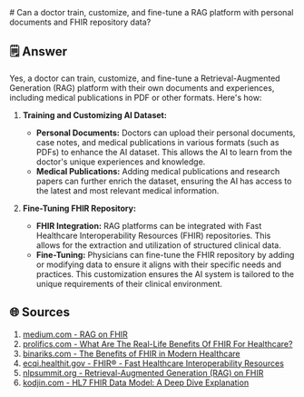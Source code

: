 <response>
# Can a doctor train, customize, and fine-tune a RAG platform with personal documents and FHIR repository data?

## 🗒️ Answer

Yes, a doctor can train, customize, and fine-tune a Retrieval-Augmented Generation (RAG) platform with their own documents and experiences, including medical publications in PDF or other formats. Here's how:

1. **Training and Customizing AI Dataset:**
   - **Personal Documents:** Doctors can upload their personal documents, case notes, and medical publications in various formats (such as PDFs) to enhance the AI dataset. This allows the AI to learn from the doctor's unique experiences and knowledge.
   - **Medical Publications:** Adding medical publications and research papers can further enrich the dataset, ensuring the AI has access to the latest and most relevant medical information.

2. **Fine-Tuning FHIR Repository:**
   - **FHIR Integration:** RAG platforms can be integrated with Fast Healthcare Interoperability Resources (FHIR) repositories. This allows for the extraction and utilization of structured clinical data.
   - **Fine-Tuning:** Physicians can fine-tune the FHIR repository by adding or modifying data to ensure it aligns with their specific needs and practices. This customization ensures the AI system is tailored to the unique requirements of their clinical environment.

## 🌐 Sources
1. [medium.com - RAG on FHIR](https://medium.com/@samschifman/rag-on-fhir-29a9771f49b6)
2. [prolifics.com - What Are The Real-Life Benefits Of FHIR For Healthcare?](https://prolifics.com/us/resource-center/specialty-guides/fhir-guide/fhir-benefits)
3. [binariks.com - The Benefits of FHIR in Modern Healthcare](https://binariks.com/blog/benefits-of-fhir/)
4. [ecqi.healthit.gov - FHIR® - Fast Healthcare Interoperability Resources](https://ecqi.healthit.gov/fhir)
5. [nlpsummit.org - Retrieval-Augmented Generation (RAG) on FHIR](https://www.nlpsummit.org/rag-on-fhir-using-fhir-with-generative-ai-to-make-healthcare-less-opaque/)
6. [kodjin.com - HL7 FHIR Data Model: A Deep Dive Explanation](https://kodjin.com/blog/introduction-to-fhir-data-model/)
</response>